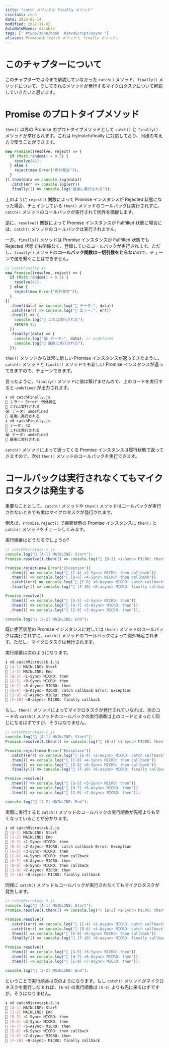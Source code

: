 ```yaml
---
title: "catch メソッドと finally メソッド"
cssclass: zenn
date: 2022-05-14
modified: 2022-11-02
AutoNoteMover: disable
tags: [" #type/zenn/book  #JavaScript/async "]
aliases: Promise本『catch メソッドと finally メソッド』
---
```


# このチャプターについて

このチャプターでは今まで解説していなかった `catch()` メソッド、`finally()` メソッドについて、そしてそれらメソッドが発行するマイクロタスクについて解説していきたいと思います。

# Promise のプロトタイプメソッド

`then()` 以外の Promise のプロトタイプメソッドとして `catch()` と `finally()` メソッドが挙げられます。これは try/catch/finally に対応しており、同様の考え方で使うことができます。

```js
new Promise((resolve, reject) => {
  if (Math.random() < 0.5) {
    resolve(42);
  } else {
    reject(new Error("例外発生"));
  }
}).then(data => console.log(data))
  .catch(err => console.log(err))
  .finally(() => console.log("最後に実行される"));
```

上のように `reject()` 関数によって Promise インスタンスが Rejected 状態になった場合、チェインしている `then()` メソッドのコールバックは実行されずに、`catch()` メソッドのコールバックが実行されて例外を捕捉します。

逆に、`resolve()` 関数によって Promise インスタンスが Fullfilled 状態に場合には、`catch()` メソッドのコールバックは実行されません。

一方、`finally()` メソッドは Promise インスタンスが Fullfilled 状態でも Rejected 状態でも関係なく、登録しているコールバックが実行されます。ただし、`finally()` メソッドの**コールバック関数は一切引数をとらない**ので、チェーンで値を繋ぐことはできません。

```js
// catchFinally.js
new Promise((resolve, reject) => {
  if (Math.random() < 0.5) {
    resolve(42);
  } else {
    reject(new Error("例外発生"));
  }
})
  .then((data) => console.log("🤟 データ:", data))
  .catch((err) => console.log("👹 エラー:", err))
  .then(() => {
    console.log("👻 これは実行される");
    return 42;
  })
  .finally((data) => {
    console.log("😭 データ:", data); // undefined
    console.log("👦 最後に実行される");
  });
```

`then()` メソッドからは常に新しい Promise インスタンスが返ってきたように、`catch()` メソッドと `finall()` メソッドでも新しい Promise インスタンスが返ってきますので、チェーンできます。

言ったように、`finally()` メソッドに値は繋げませんので、上のコードを実行すると `undefined` が出力されます。

```sh
❯ v8 catchFinally.js
👹 エラー: Error: 例外発生
👻 これは実行される
😭 データ: undefined
👦 最後に実行される
❯ v8 catchFinally.js
🤟 データ: 42
👻 これは実行される
😭 データ: undefined
👦 最後に実行される
```

`catch()` メソッドによって返ってくる Promise インスタンスは履行状態で返ってきますので、次の `then()` メソッドのコールバックを実行できます。

# コールバックは実行されなくてもマイクロタスクは発生する

重要なこととして、`catch()` メソッドや `then()` メソッドはコールバックが実行されないときでも実はマイクロタスクが発行されます。

例えば、`Promise.reject()` で拒否状態の Promise インスタンスに `then()` と `catch()` メソッドをチェーンしてみます。

実行順番はどうなるでしょうか?

```js
// catchMicrotask-1.js
console.log("🦖 [A-1] MAINLINE: Start");
Promise.resolve().then(() => console.log("👦 [B-3] <1-Sync> MICRO: then"));

Promise.reject(new Error("Exception"))
  .then(() => console.log("👻 [C-4] <2-Sync> MICRO: then callback"))
  .then(() => console.log("👻 [D-6] <4-Sync> MICRO: then callback"))
  .catch((err) => console.log("👹 [E-8] <6-Async> MICRO: catch callback", err))
  .finally(() => console.log("🦄 [F-10] <8-async> MICRO: finally callback"));

Promise.resolve()
  .then(() => console.log("👦 [G-5] <3-Sync> MICRO: then"))
  .then(() => console.log("👦 [H-7] <5-Async> MICRO: then"))
  .then(() => console.log("👦 [I-9] <7-Async> MICRO: then"));

console.log("🦖 [J-2] MAINLINE: End");
```

既に拒否状態の Promise インスタンスに対しては `then()` メソッドのコールバックは実行されずに、`catch()` メソッドのコールバックによって例外補足されます。ただし、マイクロタスクは発行されます。

実行順番は次のようになります。

```sh
❯ v8 catchMicrotask-1.js
🦖 [A-1] MAINLINE: Start
🦖 [J-2] MAINLINE: End
👦 [B-3] <1-Sync> MICRO: then
👦 [G-5] <3-Sync> MICRO: then
👦 [H-7] <5-Async> MICRO: then
👹 [E-8] <6-Async> MICRO: catch callback Error: Exception
👦 [I-9] <7-Async> MICRO: then
🦄 [F-10] <8-async> MICRO: finally callback
```

もし、`then()` メソッドによってマイクロタスクが発行されていなれば、次のコードの `catch()` メソッドのコールバックの実行順番は上のコードとまったく同じになるはずですが、そうはなりません。

```js
// catchMicrotask-2.js
console.log("🦖 [A-1] MAINLINE: Start");
Promise.resolve().then(() => console.log("👦 [B-3] <1-Sync> MICRO: then"));

Promise.reject(new Error("Exception"))
  .catch((err) => console.log("👹 [E-4] <2-Async> MICRO: catch callback", err))
  .then(() => console.log("👻 [C-6] <4-Sync> MICRO: then callback"))
  .then(() => console.log("👻 [D-8] <6-Sync> MICRO: then callback"))
  .finally(() => console.log("🦄 [F-10] <8-async> MICRO: finally callback"));

Promise.resolve()
  .then(() => console.log("👦 [G-5] <3-Sync> MICRO: then"))
  .then(() => console.log("👦 [H-7] <5-Async> MICRO: then"))
  .then(() => console.log("👦 [I-9] <7-Async> MICRO: then"));

console.log("🦖 [J-2] MAINLINE: End");
```

実際に実行すると `catch()` メソッドのコールバックの実行順番が先程よりも早くなっていることが分かります。

```sh
❯ v8 catchMicrotask-2.js
🦖 [A-1] MAINLINE: Start
🦖 [J-2] MAINLINE: End
👦 [B-3] <1-Sync> MICRO: then
👹 [E-4] <2-Async> MICRO: catch callback Error: Exception
👦 [G-5] <3-Sync> MICRO: then
👻 [C-6] <4-Sync> MICRO: then callback
👦 [H-7] <5-Async> MICRO: then
👻 [D-8] <6-Sync> MICRO: then callback
👦 [I-9] <7-Async> MICRO: then
🦄 [F-10] <8-async> MICRO: finally callback
```

同様に `catch()` メソッドもコールバックが実行されなくてもマイクロタスクが発生します。

```js
// catchMicrotask-3.js
console.log("🦖 [A-1] MAINLINE: Start");
Promise.resolve().then(() => console.log("👦 [B-3] <1-Sync> MICRO: then"));

Promise.resolve()
  .catch((err) => console.log("👹 [C-4] <2-Async> MICRO: catch callback", err))
  .catch((err) => console.log("👹 [D-6] <4-Async> MICRO: catch callback", err))
  .then(() => console.log("👻 [E-8] <6-Sync> MICRO: then callback"))
  .finally(() => console.log("🦄 [F-10] <8-async> MICRO: finally callback"));

Promise.resolve()
  .then(() => console.log("👦 [G-5] <3-Sync> MICRO: then"))
  .then(() => console.log("👦 [H-7] <5-Async> MICRO: then"))
  .then(() => console.log("👦 [I-9] <7-Async> MICRO: then"));

console.log("🦖 [J-2] MAINLINE: End");
```

ということで実行順番は次のようになります。もし `catch()` メソッドがマイクロタスクを発行しな k れば、`[E-8]` の実行順番は `[G-5]`   よりも先に来るはずですが、そうはなりません。

```sh
❯ v8 catchMicrotask-3.js
🦖 [A-1] MAINLINE: Start
🦖 [J-2] MAINLINE: End
👦 [B-3] <1-Sync> MICRO: then
👦 [G-5] <3-Sync> MICRO: then
👦 [H-7] <5-Async> MICRO: then
👻 [E-8] <6-Sync> MICRO: then callback
👦 [I-9] <7-Async> MICRO: then
🦄 [F-10] <8-async> MICRO: finally callback
```
